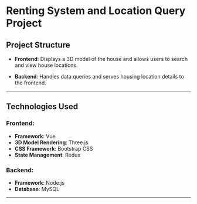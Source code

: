 # Renting System and Location Query Project

## Project Structure

- **Frontend**: Displays a 3D model of the house and allows users to search and view house locations.
  
- **Backend**: Handles data queries and serves housing location details to the frontend.

---

## Technologies Used

### Frontend:
- **Framework**: Vue
- **3D Model Rendering**: Three.js
- **CSS Framework**: Bootstrap CSS
- **State Management**: Redux

### Backend:
- **Framework**: Node.js
- **Database**: MySQL

---
